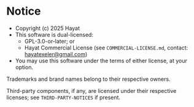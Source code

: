 # Notice

- Copyright (c) 2025 Hayat
- This software is dual-licensed:
  - GPL-3.0-or-later; or
  - Hayat Commercial License (see `COMMERCIAL-LICENSE.md`, contact: hayatexeler@gmail.com)
- You may use this software under the terms of either license, at your option.

Trademarks and brand names belong to their respective owners.

Third-party components, if any, are licensed under their respective licenses; see `THIRD-PARTY-NOTICES` if present.